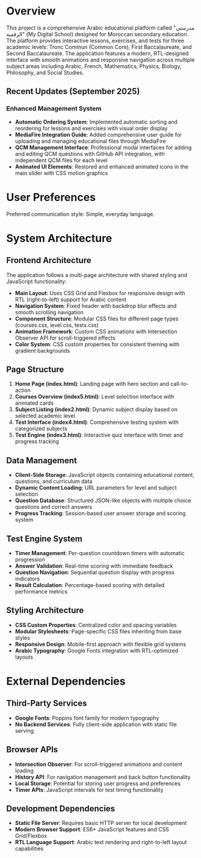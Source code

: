 # Overview

This project is a comprehensive Arabic educational platform called "مدرستي الرقمية" (My Digital School) designed for Moroccan secondary education. The platform provides interactive lessons, exercises, and tests for three academic levels: Tronc Commun (Common Core), First Baccalaureate, and Second Baccalaureate. The application features a modern, RTL-designed interface with smooth animations and responsive navigation across multiple subject areas including Arabic, French, Mathematics, Physics, Biology, Philosophy, and Social Studies.

## Recent Updates (September 2025)

### Enhanced Management System
- **Automatic Ordering System**: Implemented automatic sorting and reordering for lessons and exercises with visual order display
- **MediaFire Integration Guide**: Added comprehensive user guide for uploading and managing educational files through MediaFire
- **QCM Management Interface**: Professional modal interfaces for adding and editing QCM questions with GitHub API integration, with independent QCM files for each level
- **Animated UI Elements**: Restored and enhanced animated icons in the main slider with CSS motion graphics

# User Preferences

Preferred communication style: Simple, everyday language.

# System Architecture

## Frontend Architecture
The application follows a multi-page architecture with shared styling and JavaScript functionality:

- **Main Layout**: Uses CSS Grid and Flexbox for responsive design with RTL (right-to-left) support for Arabic content
- **Navigation System**: Fixed header with backdrop blur effects and smooth scrolling navigation
- **Component Structure**: Modular CSS files for different page types (courses.css, level.css, tests.css)
- **Animation Framework**: Custom CSS animations with Intersection Observer API for scroll-triggered effects
- **Color System**: CSS custom properties for consistent theming with gradient backgrounds

## Page Structure
1. **Home Page (index.html)**: Landing page with hero section and call-to-action
2. **Courses Overview (index5.html)**: Level selection interface with animated cards
3. **Subject Listing (index2.html)**: Dynamic subject display based on selected academic level
4. **Test Interface (index4.html)**: Comprehensive testing system with categorized subjects
5. **Test Engine (index3.html)**: Interactive quiz interface with timer and progress tracking

## Data Management
- **Client-Side Storage**: JavaScript objects containing educational content, questions, and curriculum data
- **Dynamic Content Loading**: URL parameters for level and subject selection
- **Question Database**: Structured JSON-like objects with multiple choice questions and correct answers
- **Progress Tracking**: Session-based user answer storage and scoring system

## Test Engine System
- **Timer Management**: Per-question countdown timers with automatic progression
- **Answer Validation**: Real-time scoring with immediate feedback
- **Question Navigation**: Sequential question display with progress indicators
- **Result Calculation**: Percentage-based scoring with detailed performance metrics

## Styling Architecture
- **CSS Custom Properties**: Centralized color and spacing variables
- **Modular Stylesheets**: Page-specific CSS files inheriting from base styles
- **Responsive Design**: Mobile-first approach with flexible grid systems
- **Arabic Typography**: Google Fonts integration with RTL-optimized layouts

# External Dependencies

## Third-Party Services
- **Google Fonts**: Poppins font family for modern typography
- **No Backend Services**: Fully client-side application with static file serving

## Browser APIs
- **Intersection Observer**: For scroll-triggered animations and content loading
- **History API**: For navigation management and back button functionality
- **Local Storage**: Potential for storing user progress and preferences
- **Timer APIs**: JavaScript intervals for test timing functionality

## Development Dependencies
- **Static File Server**: Requires basic HTTP server for local development
- **Modern Browser Support**: ES6+ JavaScript features and CSS Grid/Flexbox
- **RTL Language Support**: Arabic text rendering and right-to-left layout capabilities